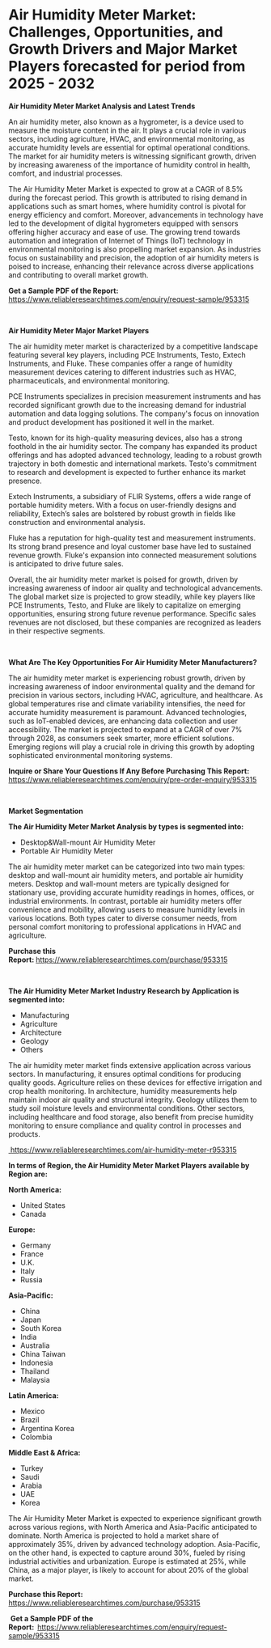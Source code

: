 <p><h1>Air Humidity Meter Market: Challenges, Opportunities, and Growth Drivers and Major Market Players forecasted for period from 2025 - 2032</h1></p><p><strong>Air Humidity Meter Market Analysis and Latest Trends</strong></p>
<p><p>An air humidity meter, also known as a hygrometer, is a device used to measure the moisture content in the air. It plays a crucial role in various sectors, including agriculture, HVAC, and environmental monitoring, as accurate humidity levels are essential for optimal operational conditions. The market for air humidity meters is witnessing significant growth, driven by increasing awareness of the importance of humidity control in health, comfort, and industrial processes. </p><p>The Air Humidity Meter Market is expected to grow at a CAGR of 8.5% during the forecast period. This growth is attributed to rising demand in applications such as smart homes, where humidity control is pivotal for energy efficiency and comfort. Moreover, advancements in technology have led to the development of digital hygrometers equipped with sensors offering higher accuracy and ease of use. The growing trend towards automation and integration of Internet of Things (IoT) technology in environmental monitoring is also propelling market expansion. As industries focus on sustainability and precision, the adoption of air humidity meters is poised to increase, enhancing their relevance across diverse applications and contributing to overall market growth.</p></p>
<p><strong>Get a Sample PDF of the Report:&nbsp;</strong> <a href="https://www.reliableresearchtimes.com/enquiry/request-sample/953315?utm_campaign=3134&utm_medium=2&utm_source=Github&utm_content=ia&utm_term=16042025&utm_id=air-humidity-meter">https://www.reliableresearchtimes.com/enquiry/request-sample/953315</a></p>
<p>&nbsp;</p>
<p><strong>Air Humidity Meter Major Market Players</strong></p>
<p><p>The air humidity meter market is characterized by a competitive landscape featuring several key players, including PCE Instruments, Testo, Extech Instruments, and Fluke. These companies offer a range of humidity measurement devices catering to different industries such as HVAC, pharmaceuticals, and environmental monitoring.</p><p>PCE Instruments specializes in precision measurement instruments and has recorded significant growth due to the increasing demand for industrial automation and data logging solutions. The company's focus on innovation and product development has positioned it well in the market.</p><p>Testo, known for its high-quality measuring devices, also has a strong foothold in the air humidity sector. The company has expanded its product offerings and has adopted advanced technology, leading to a robust growth trajectory in both domestic and international markets. Testo's commitment to research and development is expected to further enhance its market presence.</p><p>Extech Instruments, a subsidiary of FLIR Systems, offers a wide range of portable humidity meters. With a focus on user-friendly designs and reliability, Extech’s sales are bolstered by robust growth in fields like construction and environmental analysis.</p><p>Fluke has a reputation for high-quality test and measurement instruments. Its strong brand presence and loyal customer base have led to sustained revenue growth. Fluke's expansion into connected measurement solutions is anticipated to drive future sales.</p><p>Overall, the air humidity meter market is poised for growth, driven by increasing awareness of indoor air quality and technological advancements. The global market size is projected to grow steadily, while key players like PCE Instruments, Testo, and Fluke are likely to capitalize on emerging opportunities, ensuring strong future revenue performance. Specific sales revenues are not disclosed, but these companies are recognized as leaders in their respective segments.</p></p>
<p>&nbsp;</p>
<p><strong>What Are The Key Opportunities For Air Humidity Meter Manufacturers?</strong></p>
<p><p>The air humidity meter market is experiencing robust growth, driven by increasing awareness of indoor environmental quality and the demand for precision in various sectors, including HVAC, agriculture, and healthcare. As global temperatures rise and climate variability intensifies, the need for accurate humidity measurement is paramount. Advanced technologies, such as IoT-enabled devices, are enhancing data collection and user accessibility. The market is projected to expand at a CAGR of over 7% through 2028, as consumers seek smarter, more efficient solutions. Emerging regions will play a crucial role in driving this growth by adopting sophisticated environmental monitoring systems.</p></p>
<p><strong>Inquire or Share Your Questions If Any Before Purchasing This Report:</strong> <a href="https://www.reliableresearchtimes.com/enquiry/pre-order-enquiry/953315?utm_campaign=3134&utm_medium=2&utm_source=Github&utm_content=ia&utm_term=16042025&utm_id=air-humidity-meter">https://www.reliableresearchtimes.com/enquiry/pre-order-enquiry/953315</a></p>
<p>&nbsp;</p>
<p><strong>Market Segmentation</strong></p>
<p><strong>The Air Humidity Meter Market Analysis by types is segmented into:</strong></p>
<p><ul><li>Desktop&Wall-mount Air Humidity Meter</li><li>Portable Air Humidity Meter</li></ul></p>
<p><p>The air humidity meter market can be categorized into two main types: desktop and wall-mount air humidity meters, and portable air humidity meters. Desktop and wall-mount meters are typically designed for stationary use, providing accurate humidity readings in homes, offices, or industrial environments. In contrast, portable air humidity meters offer convenience and mobility, allowing users to measure humidity levels in various locations. Both types cater to diverse consumer needs, from personal comfort monitoring to professional applications in HVAC and agriculture.</p></p>
<p><strong>Purchase this Report:&nbsp;</strong><a href="https://www.reliableresearchtimes.com/purchase/953315?utm_campaign=3134&utm_medium=2&utm_source=Github&utm_content=ia&utm_term=16042025&utm_id=air-humidity-meter">https://www.reliableresearchtimes.com/purchase/953315</a></p>
<p>&nbsp;</p>
<p><strong>The Air Humidity Meter Market Industry Research by Application is segmented into:</strong></p>
<p><ul><li>Manufacturing</li><li>Agriculture</li><li>Architecture</li><li>Geology</li><li>Others</li></ul></p>
<p><p>The air humidity meter market finds extensive application across various sectors. In manufacturing, it ensures optimal conditions for producing quality goods. Agriculture relies on these devices for effective irrigation and crop health monitoring. In architecture, humidity measurements help maintain indoor air quality and structural integrity. Geology utilizes them to study soil moisture levels and environmental conditions. Other sectors, including healthcare and food storage, also benefit from precise humidity monitoring to ensure compliance and quality control in processes and products.</p></p>
<p><a href="https://www.reliableresearchtimes.com/air-humidity-meter-r953315?utm_campaign=3134&utm_medium=2&utm_source=Github&utm_content=ia&utm_term=16042025&utm_id=air-humidity-meter">&nbsp;https://www.reliableresearchtimes.com/air-humidity-meter-r953315</a></p>
<p><strong>In terms of Region, the Air Humidity Meter Market Players available by Region are:</strong></p>
<p>
    <p> <strong> North America: </strong>
        <ul>
            <li>United States</li>
            <li>Canada</li>
        </ul>
        </p> 
    <p> <strong> Europe: </strong>
        <ul>
            <li>Germany</li>
            <li>France</li>
            <li>U.K.</li>
            <li>Italy</li>
            <li>Russia</li>
        </ul>
        </p> 
    <p> <strong> Asia-Pacific: </strong>
        <ul>
            <li>China</li>
            <li>Japan</li>
            <li>South Korea</li>
            <li>India</li>
            <li>Australia</li>
            <li>China Taiwan</li>
            <li>Indonesia</li>
            <li>Thailand</li>
            <li>Malaysia</li>
        </ul>
        </p> 
    <p> <strong> Latin America: </strong>
        <ul>
            <li>Mexico</li>
            <li>Brazil</li>
            <li>Argentina Korea</li>
            <li>Colombia</li>
        </ul>
        </p> 
    <p> <strong> Middle East & Africa: </strong>
        <ul>
            <li>Turkey</li>
            <li>Saudi</li>
            <li>Arabia</li>
            <li>UAE</li>
            <li>Korea</li>
        </ul>
    </p>
    </p>
<p><p>The Air Humidity Meter Market is expected to experience significant growth across various regions, with North America and Asia-Pacific anticipated to dominate. North America is projected to hold a market share of approximately 35%, driven by advanced technology adoption. Asia-Pacific, on the other hand, is expected to capture around 30%, fueled by rising industrial activities and urbanization. Europe is estimated at 25%, while China, as a major player, is likely to account for about 20% of the global market.</p></p>
<p><strong>Purchase this Report: </strong><a href="https://www.reliableresearchtimes.com/purchase/953315?utm_campaign=3134&utm_medium=2&utm_source=Github&utm_content=ia&utm_term=16042025&utm_id=air-humidity-meter">https://www.reliableresearchtimes.com/purchase/953315</a></p>
<p>&nbsp;<strong>Get a Sample PDF of the Report:&nbsp;&nbsp;</strong><a href="https://www.reliableresearchtimes.com/enquiry/request-sample/953315?utm_campaign=3134&utm_medium=2&utm_source=Github&utm_content=ia&utm_term=16042025&utm_id=air-humidity-meter">https://www.reliableresearchtimes.com/enquiry/request-sample/953315</a></p>
<p><strong></strong></p>
<p><p></p><p></p><p></p></p>